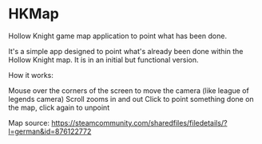 # HKMap
Hollow Knight game map application to point what has been done.

It's a simple app designed to point what's already been done within the Hollow Knight map.
It is in an initial but functional version.

How it works:


Mouse over the corners of the screen to move the camera (like league of legends camera)
Scroll zooms in and out
Click to point something done on the map, click again to unpoint

Map source: https://steamcommunity.com/sharedfiles/filedetails/?l=german&id=876122772

